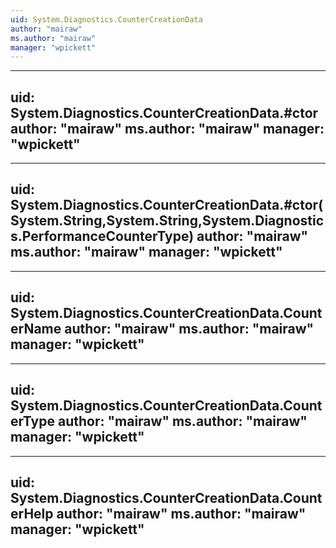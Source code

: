 ```yaml
---
uid: System.Diagnostics.CounterCreationData
author: "mairaw"
ms.author: "mairaw"
manager: "wpickett"
---
```


---
uid: System.Diagnostics.CounterCreationData.#ctor
author: "mairaw"
ms.author: "mairaw"
manager: "wpickett"
---

---
uid: System.Diagnostics.CounterCreationData.#ctor(System.String,System.String,System.Diagnostics.PerformanceCounterType)
author: "mairaw"
ms.author: "mairaw"
manager: "wpickett"
---

---
uid: System.Diagnostics.CounterCreationData.CounterName
author: "mairaw"
ms.author: "mairaw"
manager: "wpickett"
---

---
uid: System.Diagnostics.CounterCreationData.CounterType
author: "mairaw"
ms.author: "mairaw"
manager: "wpickett"
---

---
uid: System.Diagnostics.CounterCreationData.CounterHelp
author: "mairaw"
ms.author: "mairaw"
manager: "wpickett"
---

